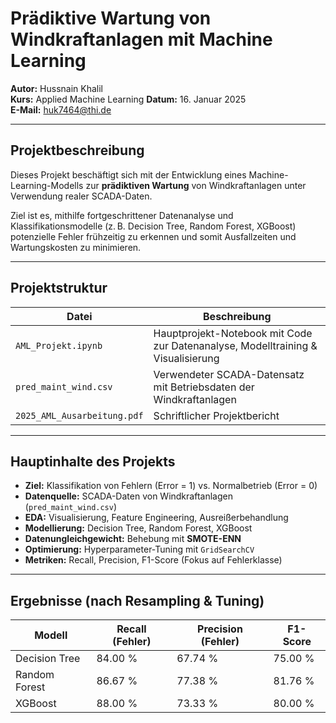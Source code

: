#  Prädiktive Wartung von Windkraftanlagen mit Machine Learning

**Autor:** Hussnain Khalil  
**Kurs:** Applied Machine Learning
**Datum:** 16. Januar 2025  
**E-Mail:** huk7464@thi.de

---

##  Projektbeschreibung

Dieses Projekt beschäftigt sich mit der Entwicklung eines Machine-Learning-Modells zur **prädiktiven Wartung** von Windkraftanlagen unter Verwendung realer SCADA-Daten.

Ziel ist es, mithilfe fortgeschrittener Datenanalyse und Klassifikationsmodelle (z. B. Decision Tree, Random Forest, XGBoost) potenzielle Fehler frühzeitig zu erkennen und somit Ausfallzeiten und Wartungskosten zu minimieren.

---

##  Projektstruktur

| Datei                          | Beschreibung                                                                 |
|-------------------------------|------------------------------------------------------------------------------|
| `AML_Projekt.ipynb`           |  Hauptprojekt-Notebook mit Code zur Datenanalyse, Modelltraining & Visualisierung |
| `pred_maint_wind.csv`         |  Verwendeter SCADA-Datensatz mit Betriebsdaten der Windkraftanlagen       |
| `2025_AML_Ausarbeitung.pdf`   |  Schriftlicher Projektbericht

---

##  Hauptinhalte des Projekts

- **Ziel:** Klassifikation von Fehlern (Error = 1) vs. Normalbetrieb (Error = 0)
- **Datenquelle:** SCADA-Daten von Windkraftanlagen (`pred_maint_wind.csv`)
- **EDA:** Visualisierung, Feature Engineering, Ausreißerbehandlung
- **Modellierung:** Decision Tree, Random Forest, XGBoost
- **Datenungleichgewicht:** Behebung mit **SMOTE-ENN**
- **Optimierung:** Hyperparameter-Tuning mit `GridSearchCV`
- **Metriken:** Recall, Precision, F1-Score (Fokus auf Fehlerklasse)

---

##  Ergebnisse (nach Resampling & Tuning)

| Modell        | Recall (Fehler) | Precision (Fehler) | F1-Score |
|---------------|-----------------|--------------------|----------|
| Decision Tree | 84.00 %         | 67.74 %            | 75.00 %  |
| Random Forest | 86.67 %         | 77.38 %            | 81.76 %  |
| XGBoost       | 88.00 %         | 73.33 %            | 80.00 %  |